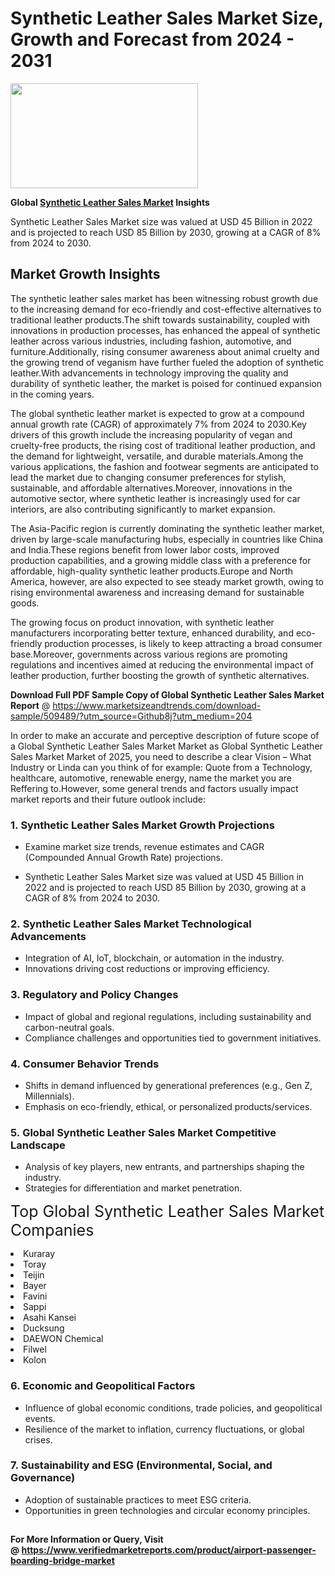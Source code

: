 <H1>Synthetic Leather Sales Market Size, Growth and Forecast from 2024 - 2031</H1><img class="aligncenter size-medium wp-image-584254" src="https://thirdeyenews.in/wp-content/uploads/2024/09/Global-Market-Research-300x168.jpeg" alt="" width="300" height="168" /><p><strong>Global&nbsp;<a href="https://www.marketsizeandtrends.com/download-sample/509489/?utm_source=Github8j?utm_medium=204">Synthetic Leather Sales Market</a> Insights</strong></p><p>Synthetic Leather Sales Market size was valued at USD 45 Billion in 2022 and is projected to reach USD 85 Billion by 2030, growing at a CAGR of 8% from 2024 to 2030.</p><p><h2>Market Growth Insights</h2> <p>The synthetic leather sales market has been witnessing robust growth due to the increasing demand for eco-friendly and cost-effective alternatives to traditional leather products.The shift towards sustainability, coupled with innovations in production processes, has enhanced the appeal of synthetic leather across various industries, including fashion, automotive, and furniture.Additionally, rising consumer awareness about animal cruelty and the growing trend of veganism have further fueled the adoption of synthetic leather.With advancements in technology improving the quality and durability of synthetic leather, the market is poised for continued expansion in the coming years.</p> <p>The global synthetic leather market is expected to grow at a compound annual growth rate (CAGR) of approximately 7% from 2024 to 2030.Key drivers of this growth include the increasing popularity of vegan and cruelty-free products, the rising cost of traditional leather production, and the demand for lightweight, versatile, and durable materials.Among the various applications, the fashion and footwear segments are anticipated to lead the market due to changing consumer preferences for stylish, sustainable, and affordable alternatives.Moreover, innovations in the automotive sector, where synthetic leather is increasingly used for car interiors, are also contributing significantly to market expansion.</p> <p>The Asia-Pacific region is currently dominating the synthetic leather market, driven by large-scale manufacturing hubs, especially in countries like China and India.These regions benefit from lower labor costs, improved production capabilities, and a growing middle class with a preference for affordable, high-quality synthetic leather products.Europe and North America, however, are also expected to see steady market growth, owing to rising environmental awareness and increasing demand for sustainable goods.</p> <p>The growing focus on product innovation, with synthetic leather manufacturers incorporating better texture, enhanced durability, and eco-friendly production processes, is likely to keep attracting a broad consumer base.Moreover, governments across various regions are promoting regulations and incentives aimed at reducing the environmental impact of leather production, further boosting the growth of synthetic alternatives.</p> <p><span class=""><strong>Download Full PDF Sample Copy of Global Synthetic Leather Sales Market Report</strong> @ <a href="https://www.marketsizeandtrends.com/download-sample/509489/?utm_source=Github8j?utm_medium=204" target="_blank">https://www.marketsizeandtrends.com/download-sample/509489/?utm_source=Github8j?utm_medium=204</a></span></p><p>In order to make an accurate and perceptive description of future scope of a Global&nbsp;Synthetic Leather Sales Market Market as Global&nbsp;Synthetic Leather Sales Market Market of 2025, you need to describe a clear Vision &ndash; What Industry or Linda can you think of for example: Quote from a Technology, healthcare, automotive, renewable energy, name the market you are Reffering to.However, some general trends and factors usually impact market reports and their future outlook include:</p><h3>1.&nbsp;<strong>Synthetic Leather Sales Market Growth Projections</strong></h3><ul><li>Examine market size trends, revenue estimates and CAGR (Compounded Annual Growth Rate) projections.</li><li><p>Synthetic Leather Sales Market size was valued at USD 45 Billion in 2022 and is projected to reach USD 85 Billion by 2030, growing at a CAGR of 8% from 2024 to 2030.</p></li></ul><h3>2.&nbsp;<strong>Synthetic Leather Sales Market Technological Advancements</strong></h3><ul><li>Integration of AI, IoT, blockchain, or automation in the industry.</li><li>Innovations driving cost reductions or improving efficiency.</li></ul><h3>3.&nbsp;<strong>Regulatory and Policy Changes</strong></h3><ul><li>Impact of global and regional regulations, including sustainability and carbon-neutral goals.</li><li>Compliance challenges and opportunities tied to government initiatives.</li></ul><h3>4.&nbsp;<strong>Consumer Behavior Trends</strong></h3><ul><li>Shifts in demand influenced by generational preferences (e.g., Gen Z, Millennials).</li><li>Emphasis on eco-friendly, ethical, or personalized products/services.</li></ul><h3>5.&nbsp;<strong>Global Synthetic Leather Sales Market Competitive Landscape</strong></h3><ul><li>Analysis of key players, new entrants, and partnerships shaping the industry.</li><li>Strategies for differentiation and market penetration.</li></ul><p data-pm-slice="1 1 []"><span style="color: inherit; font-family: inherit; font-size: 25px;">Top Global Synthetic Leather Sales Market Companies</span></p><div class="" data-test-id=""><p><li>Kuraray</li><li> Toray</li><li> Teijin</li><li> Bayer</li><li> Favini</li><li> Sappi</li><li> Asahi Kansei</li><li> Ducksung</li><li> DAEWON Chemical</li><li> Filwel</li><li> Kolon</li></p></div><h3>6.&nbsp;<strong>Economic and Geopolitical Factors</strong></h3><ul><li>Influence of global economic conditions, trade policies, and geopolitical events.</li><li>Resilience of the market to inflation, currency fluctuations, or global crises.</li></ul><h3>7.&nbsp;<strong>Sustainability and ESG (Environmental, Social, and Governance)</strong></h3><ul><li>Adoption of sustainable practices to meet ESG criteria.</li><li>Opportunities in green technologies and circular economy principles.</li></ul><h2><strong style="font-size: 14px;">For More Information or Query, Visit @&nbsp;</strong><a style="background-color: #ffffff; font-size: 14px;" href="https://www.marketsizeandtrends.com/report/synthetic-leather-sales-market/" target="_blank">https://www.verifiedmarketreports.com/product/airport-passenger-boarding-bridge-market</a></h2>